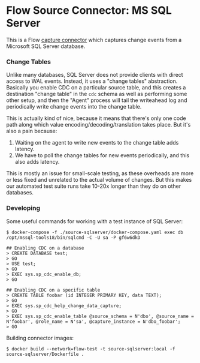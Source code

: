 Flow Source Connector: MS SQL Server
====================================

This is a Flow [capture connector](https://docs.estuary.dev/concepts/captures/)
which captures change events from a Microsoft SQL Server database.

### Change Tables

Unlike many databases, SQL Server does not provide clients with direct access
to WAL events. Instead, it uses a "change tables" abstraction. Basically you
enable CDC on a particular source table, and this creates a destination "change table"
in the `cdc` schema as well as performing some other setup, and then the "Agent"
process will tail the writeahead log and periodically write change events into
the change table.

This is actually kind of nice, because it means that there's only one code path
along which value encoding/decoding/translation takes place. But it's also a pain
because:

  1. Waiting on the agent to write new events to the change table adds latency.
  2. We have to poll the change tables for new events periodically, and this also
     adds latency.

This is mostly an issue for small-scale testing, as these overheads are more or
less fixed and unrelated to the actual volume of changes. But this makes our
automated test suite runs take 10-20x longer than they do on other databases.

### Developing

Some useful commands for working with a test instance of SQL Server:

    $ docker-compose -f ./source-sqlserver/docker-compose.yaml exec db /opt/mssql-tools18/bin/sqlcmd -C -U sa -P gf6w6dkD

    ## Enabling CDC on a database
    > CREATE DATABASE test;
    > GO
    > USE test;
    > GO
    > EXEC sys.sp_cdc_enable_db;
    > GO

    ## Enabling CDC on a specific table
    > CREATE TABLE foobar (id INTEGER PRIMARY KEY, data TEXT);
    > GO
    > EXEC sys.sp_cdc_help_change_data_capture;
    > GO
    > EXEC sys.sp_cdc_enable_table @source_schema = N'dbo', @source_name = N'foobar', @role_name = N'sa', @capture_instance = N'dbo_foobar';
    > GO

Building connector images:

    $ docker build --network=flow-test -t source-sqlserver:local -f source-sqlserver/Dockerfile .
